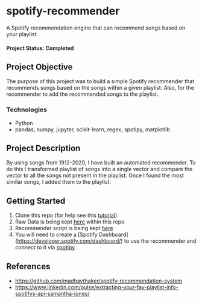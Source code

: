 # spotify-recommender
A Spotify recommendation engine that can recommend songs based on your playlist.

#### Project Status: Completed

## Project Objective
The purpose of this project was to build a simple Spotify recommender that recommends songs based on the songs within a given playlist. Also, for the recommender to add the recommended songs to the playlist.

### Technologies
* Python
* pandas, numpy, jupyter, scikit-learn, regex, spotipy, matplotlib

## Project Description
By using songs from 1912-2020, I have built an automated recommender. To do this I transformed playlist of songs into a single vector and compare the  vector to all the songs not present in the playlist. Once I found the most similar songs, I added them to the playlist.

## Getting Started

1. Clone this repo (for help see this [tutorial](https://help.github.com/articles/cloning-a-repository/)).
2. Raw Data is being kept [here](https://github.com/Ce11an/spotify-recommender/tree/main/data/spotify-dataset-19212020-160k-tracks) within this repo.
3. Recommender script is being kept [here](https://github.com/Ce11an/spotify-recommender/tree/main/notebooks)
4. You will need to create a [Spotify Dashboard] (https://developer.spotify.com/dashboard/) to use the recommender and connect to it via [spotipy](https://spotipy.readthedocs.io/en/2.19.0/)

## References
* https://github.com/madhavthaker/spotify-recommendation-system
* https://www.linkedin.com/pulse/extracting-your-fav-playlist-info-spotifys-api-samantha-jones/
